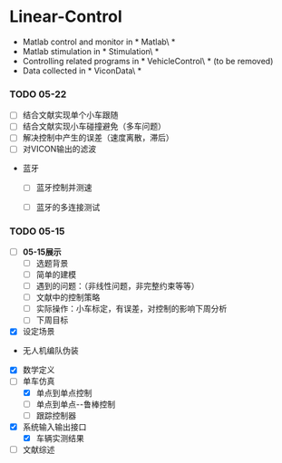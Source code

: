 # Linear-Control

- Matlab control and monitor in * Matlab\ *
- Matlab stimulation in * Stimulation\ *
- Controlling related programs in * VehicleControl\ * (to be removed)
- Data collected in * ViconData\ *

### TODO 05-22
* [ ] 结合文献实现单个小车跟随
* [ ] 结合文献实现小车碰撞避免（多车问题）
* [ ] 解决控制中产生的误差（速度离散，滞后）
* [ ] 对VICON输出的滤波
* 蓝牙
    * [ ] 蓝牙控制并测速
    * [ ] 蓝牙的多连接测试


### TODO 05-15

* [ ] **05-15展示**
  * [ ] 选题背景
  * [ ] 简单的建模
  * [ ] 遇到的问题：（非线性问题，非完整约束等等）
  * [ ] 文献中的控制策略
  * [ ] 实际操作：小车标定，有误差，对控制的影响下周分析
  * [ ] 下周目标
* [x] 设定场景 
 * 无人机编队伪装
* [x] 数学定义
* [ ] 单车仿真
  * [x] 单点到单点控制
  * [ ] 单点到单点--鲁棒控制
  * [ ] 跟踪控制器
* [x] 系统输入输出接口
  * [x] 车辆实测结果
* [ ] 文献综述
